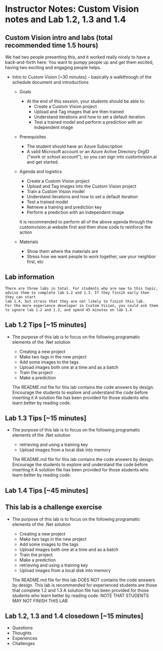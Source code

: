 # Instructor Notes: Custom Vision notes and Lab 1.2, 1.3 and 1.4

## Custom Vision intro and labs (total recommended time 1.5 hours)
We had two people presenting this, and it worked really nicely to have a back-and-forth here. You want to pumpy people up and get them excited, having two exciting and engaging people helps.

*	Intro to Custom Vision [~30 minutes] – basically a walkthrough of the schedule document and introductions
    *	Goals
        *	At the end of this session, your students should be able to:
            *	Create a Custom Vision project
            *	Upload and Tag images that are then trained
            *	Understand iterations and how to set a default iteration
            *	Test a trained model and perform a prediction with an independent image            
            
    *	Prerequisites
        *	The student should have an Azure Subscription
        *	A valid Microsoft account or an Azure Active Directory OrgID ("work or school account"), so you can sign into customvision.ai and get started.
        
    *	Agenda and logistics
        *	Create a Custom Vision project
        *	Upload and Tag images into the Custom Vision project  
        *	Train a Custom Vision model
        *	Understand iterations and how to set a default iteration
        *	Test a trained model
        *	Retrieve a training and prediction key
        *	Perform a prediction with an independent image

        It is recommended to perform all of the above agenda through the customvision.ai website first and then show code to reinforce the action

    *	Materials
        *	Show them where the materials are
        *   Stress how we want people to work together, use your neighbor first, etc  

## Lab information

    There are three labs in total. For students who are new to this topic, advise them to complete lab 1.2 and 1.3. If they finsih early then they can start
    lab 1.4, but stress that they are not likely to finish this lab.
    For the more experience developer in Custom Vision, you could ask them to ignore lab 1.2 and 1.3, and spend 45 minutes on lab 1.4

## Lab 1.2 Tips [~15 minutes]
* The purpose of this lab is to focus on the following programatic elements of the .Net solution
    *	Creating a new project
    *	Make two tags in the new project
    *	Add some images to the tags
    *	Upload images both one at a time and as a batch
    *	Train the project 
    *	Make a prediction

    The README.md file for this lab contains the code answers by design. Encourage the students to explore and understand the code before inserting it
    A solution file has been provided for those students who learn better by reading code.

## Lab 1.3 Tips [~15 minutes]
* The purpose of this lab is to focus on the following programatic elements of the .Net solution
    *	retrieving and using a training key
    *	Upload images from a local disk into memory

    The README.md file for this lab contains the code answers by design. Encourage the students to explore and understand the code before inserting it
    A solution file has been provided for those students who learn better by reading code.

## Lab 1.4 Tips [~45 minutes]
## This lab is a challenge exercise
* The purpose of this lab is to focus on the following programatic elements of the .Net solution
    *	Creating a new project
    *	Make two tags in the new project
    *	Add some images to the tags
    *	Upload images both one at a time and as a batch
    *	Train the project 
    *	Make a prediction
    *	retrieving and using a training key
    *	Upload images from a local disk into memory

    The README.md file for this lab DOES NOT contains the code answers by design. 
    This lab is recommended for experienced students are those that complete 1.2 and 1.3
    A solution file has been provided for those students who learn better by reading code.
    NOTE THAT STUDENTS MAY NOT FINISH THIS LAB

## Lab 1.2, 1.3 and 1.4 closedown [~15 minutes]
   *	Questions
   *	Thoughts
   *	Experiences
   *	Challenges


